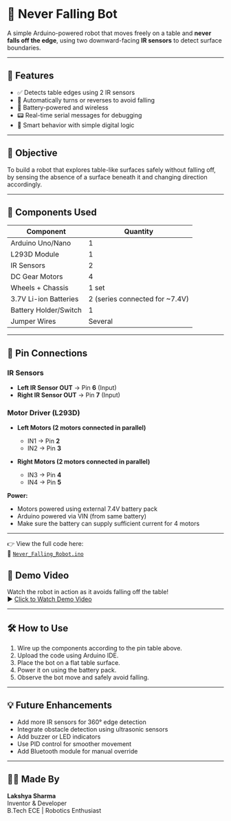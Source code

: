# 🤖 Never Falling Bot

A simple Arduino-powered robot that moves freely on a table and **never falls off the edge**, using two downward-facing **IR sensors** to detect surface boundaries.

---

## 📌 Features

- ✅ Detects table edges using 2 IR sensors  
- 🔁 Automatically turns or reverses to avoid falling  
- 🔋 Battery-powered and wireless  
- 📟 Real-time serial messages for debugging  
- 🧠 Smart behavior with simple digital logic

---

## 🎯 Objective

To build a robot that explores table-like surfaces safely without falling off, by sensing the absence of a surface beneath it and changing direction accordingly.

---

## 🧰 Components Used

| Component               | Quantity |
|-------------------------|----------|
| Arduino Uno/Nano        | 1        |
| L293D Module            | 1        |
| IR Sensors              | 2        |
| DC Gear Motors          | 4        |
| Wheels + Chassis        | 1 set    |
| 3.7V Li-ion Batteries   | 2 (series connected for ~7.4V) |
| Battery Holder/Switch   | 1        |
| Jumper Wires            | Several  |

---

## 🔌 Pin Connections

### IR Sensors
- **Left IR Sensor OUT** → Pin **6** (Input)  
- **Right IR Sensor OUT** → Pin **7** (Input)  

### Motor Driver (L293D)
- **Left Motors (2 motors connected in parallel)**  
  - IN1 → Pin **2**  
  - IN2 → Pin **3**  

- **Right Motors (2 motors connected in parallel)**  
  - IN3 → Pin **4**  
  - IN4 → Pin **5**  

**Power:**
- Motors powered using external 7.4V battery pack  
- Arduino powered via VIN (from same battery)  
- Make sure the battery can supply sufficient current for 4 motors

---

👉 View the full code here:  
🔗 [`Never_Falling_Robot.ino`](https://github.com/LakshyaXRobo/Never-Falling-Bot/blob/main/Never_Falling_Robot.ino)

## 🎥 Demo Video

Watch the robot in action as it avoids falling off the table!  
▶️ [Click to Watch Demo Video](https://github.com/LakshyaXRobo/Never-Falling-Bot/blob/main/Never%20Falling%20Bot.mp4)

---

## 🛠️ How to Use

1. Wire up the components according to the pin table above.
2. Upload the code using Arduino IDE.
3. Place the bot on a flat table surface.
4. Power it on using the battery pack.
5. Observe the bot move and safely avoid falling.

---

## 💡 Future Enhancements

- Add more IR sensors for 360° edge detection  
- Integrate obstacle detection using ultrasonic sensors  
- Add buzzer or LED indicators  
- Use PID control for smoother movement  
- Add Bluetooth module for manual override

---

## 👨‍💻 Made By

**Lakshya Sharma**  
Inventor & Developer  
B.Tech ECE | Robotics Enthusiast